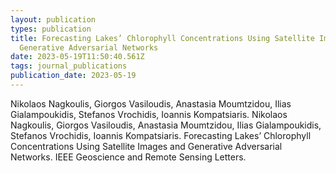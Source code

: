 ```yaml
---
layout: publication
types: publication
title: Forecasting Lakes’ Chlorophyll Concentrations Using Satellite Images and
  Generative Adversarial Networks
date: 2023-05-19T11:50:40.561Z
tags: journal_publications
publication_date: 2023-05-19
---
```

<!--StartFragment-->

Nikolaos Nagkoulis, Giorgos Vasiloudis, Anastasia Moumtzidou, Ilias Gialampoukidis, Stefanos Vrochidis, Ioannis Kompatsiaris. Nikolaos Nagkoulis, Giorgos Vasiloudis, Anastasia Moumtzidou, Ilias Gialampoukidis, Stefanos Vrochidis, Ioannis Kompatsiaris. Forecasting Lakes’ Chlorophyll Concentrations Using Satellite Images and Generative Adversarial Networks. IEEE Geoscience and Remote Sensing Letters. 

<!--EndFragment-->